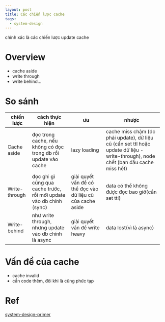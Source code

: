 ```yaml
---
layout: post
title: Các chiến lược cache
tags:
  - system-design
---
```


chính xác là các chiến lược update cache

# Overview
 
- cache aside
- write through
- write behind...

# So sánh

|chiến lược| cách thực hiện | ưu | nhược | 
|-|-|-|-|
|Cache aside| đọc trong cache, nếu không có đọc trong db rồi update vào cache| lazy loading | cache miss chậm (do phải update), dữ liệu cũ (cần set ttl hoặc update dữ liệu - write-through), node chết (ban đầu cache miss hết)
|Write-through| đọc ghi gì cũng qua cache trước, rồi mới update vào db chính (sync) | giải quyết vấn đề có thể đọc vào dữ liệu cũ của cache aside  | data có thể không được đọc bao giờ(cần set ttl)
|Write-behind| như write through, nhưng update vào db chính là async | giải quyết vấn đề write heavy |data lost(vì là async)


# Vấn đề của cache
- cache invalid
- cần code thêm, đôi khi là cũng phức tạp

# Ref 

[system-design-primer](https://github.com/donnemartin/system-design-primer?tab=readme-ov-file#when-to-update-the-cache)




